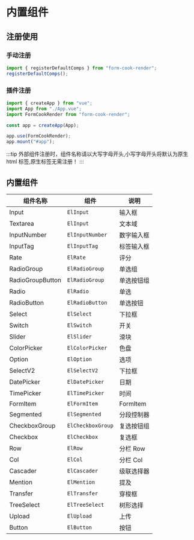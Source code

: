 # 内置组件

## 注册使用

### 手动注册

```ts
import { registerDefaultComps } from "form-cook-render";
registerDefaultComps();
```

### 插件注册

```ts
import { createApp } from "vue";
import App from "./App.vue";
import FormCookRender from "form-cook-render";

const app = createApp(App);

app.use(FormCookRender);
app.mount("#app");
```

:::tip
外部组件注册时，组件名称请以大写字母开头,小写字母开头将默认为原生 html 标签,原生标签无需注册！
:::

## 内置组件

| 组件名称         | 组件              | 说明       |
| ---------------- | ----------------- | ---------- |
| Input            | `ElInput`         | 输入框     |
| Textarea         | `ElInput`         | 文本域     |
| InputNumber      | `ElInputNumber`   | 数字输入框 |
| InputTag         | `ElInputTag`      | 标签输入框 |
| Rate             | `ElRate`          | 评分       |
| RadioGroup       | `ElRadioGroup`    | 单选组     |
| RadioGroupButton | `ElRadioGroup`    | 单选按钮组 |
| Radio            | `ElRadio`         | 单选       |
| RadioButton      | `ElRadioButton`   | 单选按钮   |
| Select           | `ElSelect`        | 下拉框     |
| Switch           | `ElSwitch`        | 开关       |
| Slider           | `ElSlider`        | 滑块       |
| ColorPicker      | `ElColorPicker`   | 色盘       |
| Option           | `ElOption`        | 选项       |
| SelectV2         | `ElSelectV2`      | 下拉框     |
| DatePicker       | `ElDatePicker`    | 日期       |
| TimePicker       | `ElTimePicker`    | 时间       |
| FormItem         | `ElFormItem`      | FormItem   |
| Segmented        | `ElSegmented`     | 分段控制器 |
| CheckboxGroup    | `ElCheckboxGroup` | 复选按钮组 |
| Checkbox         | `ElCheckbox`      | 复选框     |
| Row              | `ElRow`           | 分栏 Row   |
| Col              | `ElCol`           | 分栏 Col   |
| Cascader         | `ElCascader`      | 级联选择器 |
| Mention          | `ElMention`       | 提及       |
| Transfer         | `ElTransfer`      | 穿梭框     |
| TreeSelect       | `ElTreeSelect`    | 树形选择   |
| Upload           | `ElUpload`        | 上传       |
| Button           | `ElButton`        | 按钮       |
